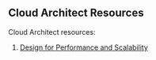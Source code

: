 ## Cloud Architect Resources

Cloud Architect resources:

1. [Design for Performance and Scalability](https://github.com/herrera-luis/cloud_architect_resources/tree/master/Design%20for%20Performance%20and%20Scalability) 